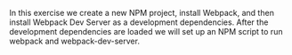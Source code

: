 In this exercise we create a new NPM project, install Webpack, and then install Webpack Dev Server as a development dependencies.  After the development dependencies are loaded we will set up an NPM script to run webpack and webpack-dev-server.  
